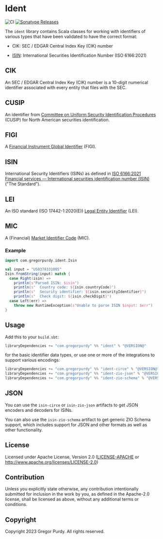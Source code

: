 # Ident

![CI][Badge-CI] [![Sonatype
Releases](https://img.shields.io/maven-metadata/v?metadataUrl=https%3A%2F%2Frepo1.maven.org%2Fmaven2%2Fcom%2Fgregorpurdy%2Fident_2.13%2Fmaven-metadata.xml&label=Sonatype%20Release)](https://repo1.maven.org/maven2/com/gregorpurdy/ident/ident_2.13/)

The `ident` library contains Scala classes for working with identifiers of
various types that have been validated to have the correct format:

* CIK: SEC / EDGAR Central Index Key (CIK) number

* [ISIN](https://github.com/gnp/isin-sc/): International Securities
  Identification Number (ISO 6166:2021)


## CIK

An SEC / EDGAR Central Index Key (CIK) number is a 10-digit numerical identifier
associated with every entity that files with the SEC.


## CUSIP

An identifier from [Committee on Uniform Security Identification
Procedures](https://www.cusip.com/identifiers.html?section=CUSIP) (CUSIP) for
North American securities identification.


## FIGI

A [Financial Instrument Global Identifier](https://www.openfigi.com/about/figi)
(FIGI).


## ISIN

International Security Identifiers (ISINs) as defined in [ISO 6166:2021
Financial services — International securities identification number
(ISIN)](https://www.iso.org/standard/78502.html) ("The Standard").


## LEI

An ISO standard (ISO 17442-1:2020(E)) [Legal Entity
Identifier](https://www.gleif.org/en/about-lei/introducing-the-legal-entity-identifier-lei)
(LEI).


## MIC

A (Financial) [Market Identifier Code](https://en.wikipedia.org/wiki/Market_Identifier_Code) (MIC).


### Example

```scala mdoc:invisible
import com.gregorpurdy.ident.Isin
```

```scala mdoc
val input = "US0378331005"
Isin.fromString(input) match {
  case Right(isin) =>
    println(s"Parsed ISIN: $isin")
    println(s"  Country code: ${isin.countryCode}")
    println(s"  Security identifier: ${isin.securityIdentifier}")
    println(s"  Check digit: ${isin.checkDigit}")
  case Left(err) =>
    throw new RuntimeException(s"Unable to parse ISIN $input: $err")
}
```


## Usage

Add this to your `build.sbt`:

```scala
libraryDependencies += "com.gregorpurdy" %% "ident" % "@VERSION@"
```

for the basic identifier data types, or use one or more of the integrations to
support various encodings:

```scala
libraryDependencies += "com.gregorpurdy" %% "ident-circe" % "@VERSION@"
libraryDependencies += "com.gregorpurdy" %% "ident-zio-json" % "@VERSION@"
libraryDependencies += "com.gregorpurdy" %% "ident-zio-schema" % "@VERSION@"
```


## JSON

You can use the `isin-circe` or `isin-zio-json` artifacts to get JSON encoders
and decoders for ISINs.

You can also use the `isin-zio-schema` artifact to get generic ZIO Schema
support, which includes support for JSON and other formats as well as other
functionality.


## License

Licensed under Apache License, Version 2.0 ([LICENSE-APACHE][LICENSE-APACHE] or
http://www.apache.org/licenses/LICENSE-2.0)


## Contribution

Unless you explicitly state otherwise, any contribution intentionally submitted
for inclusion in the work by you, as defined in the Apache-2.0 license, shall be
licensed as above, without any additional terms or conditions.


## Copyright

Copyright 2023 Gregor Purdy. All rights reserved.

[Badge-CI]: https://github.com/gnp/ident/workflows/CI/badge.svg
[LICENSE-APACHE]: https://github.com/gnp/ident/blob/master/LICENSE-APACHE
